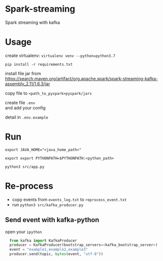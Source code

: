 # Spark-streaming
Spark streaming with kafka 

# Usage

create virtualenv: ```virtualenv venv --python=python3.7```

```pip install -r requirements.txt```

install file jar from https://search.maven.org/artifact/org.apache.spark/spark-streaming-kafka-assembly_2.11/1.6.3/jar

copy file to ```<path_to_pyspark>pyspark/jars```

create file ```.env```  
and add your config 

detail in ```.env.example```

# Run
```export JAVA_HOME="<java_home_path>"```

```export export PYTHONPATH=$PYTHONPATH:<python_path>```

```python3 src/app.py```

# Re-process

- copy events from ```events_log.txt``` to ```reprocess_event.txt```
- run ```python3 src/kafka_producer.py```


## Send event with kafka-python

open your ```ipython```

```python
  from kafka import KafkaProducer
  producer = KafkaProducer(bootstrap_servers=<kafka_bootstrap_server>)
  event = "example1,example2,example3"
  producer.send(topic, bytes(event, "utf-8"))
```

